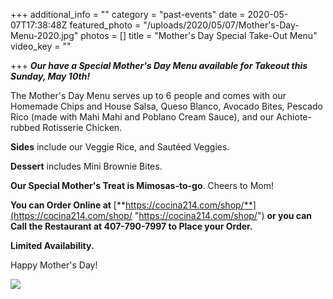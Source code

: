 +++
additional_info = ""
category = "past-events"
date = 2020-05-07T17:38:48Z
featured_photo = "/uploads/2020/05/07/Mother's-Day-Menu-2020.jpg"
photos = []
title = "Mother's Day Special Take-Out Menu"
video_key = ""

+++
**_Our have a Special Mother's Day Menu available for Takeout this Sunday, May 10th!_**

The Mother's Day Menu serves up to 6 people and comes with our Homemade Chips and House Salsa, Queso Blanco, Avocado Bites, Pescado Rico (made with Mahi Mahi and Poblano Cream Sauce), and our Achiote-rubbed Rotisserie Chicken.

**Sides** include our Veggie Rice, and Sautéed Veggies.

**Dessert** includes Mini Brownie Bites.

**Our Special Mother's Treat is Mimosas-to-go**. Cheers to Mom!

**You can Order Online at**  [**https://cocina214.com/shop/**](https://cocina214.com/shop/ "https://cocina214.com/shop/") **or you can Call the Restaurant at 407-790-7997 to Place your Order.**

**Limited Availability.** 

Happy Mother's Day!

![](/uploads/2020/05/07/Mother's-Day-Menu-2020.jpg)